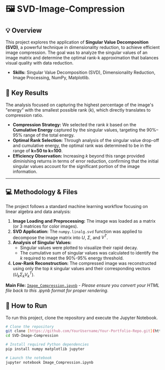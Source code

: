 # 🖼️ SVD-Image-Compression

## 💡 Overview
This project explores the application of **Singular Value Decomposition (SVD)**, a powerful technique in dimensionality reduction, to achieve efficient image compression. The goal was to analyze the singular values of an image matrix and determine the optimal rank-k approximation that balances visual quality with data reduction.

* **Skills:** Singular Value Decomposition (SVD), Dimensionality Reduction, Image Processing, NumPy, Matplotlib.

## 🔑 Key Results
The analysis focused on capturing the highest percentage of the image's "energy" with the smallest possible rank ($k$), which directly translates to compression ratio.

* **Compression Strategy:** We selected the rank $k$ based on the **Cumulative Energy** captured by the singular values, targeting the 90%–95% range of the total energy.
* **Optimal Rank Selection:** Through analysis of the singular value drop-off and cumulative energy, the optimal rank was determined to be in the range of **k=50 to k=100**.
* **Efficiency Observation:** Increasing $k$ beyond this range provided diminishing returns in terms of error reduction, confirming that the initial singular values account for the significant portion of the image information.

---

## 💻 Methodology & Files

The project follows a standard machine learning workflow focusing on linear algebra and data analysis:

1.  **Image Loading and Preprocessing:** The image was loaded as a matrix (or 3 matrices for color images).
2.  **SVD Application:** The `numpy.linalg.svd` function was applied to decompose the image matrix into $U$, $\Sigma$, and $V^T$.
3.  **Analysis of Singular Values:**
    * Singular values were plotted to visualize their rapid decay.
    * The cumulative sum of singular values was calculated to identify the $k$ required to meet the 90%-95% energy threshold.
4.  **Low-Rank Reconstruction:** The compressed image was reconstructed using only the top $k$ singular values and their corresponding vectors ($U_k \Sigma_k V_k^T$).

**Main File:** [`Image_Compression.ipynb`](./Image_Compression.ipynb) - *Please ensure you convert your HTML file back to this .ipynb format for proper rendering.*

## 🚀 How to Run

To run this project, clone the repository and execute the Jupyter Notebook.

```bash
# Clone the repository
git clone [https://github.com/YourUsername/Your-Portfolio-Repo.git](https://github.com/YourUsername/Your-Portfolio-Repo.git)
cd SVD-Image-Compression

# Install required Python dependencies
pip install numpy matplotlib jupyter

# Launch the notebook
jupyter notebook Image_Compression.ipynb
